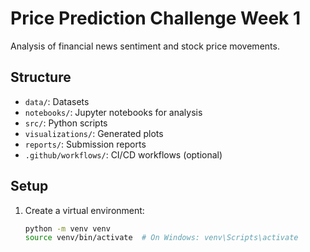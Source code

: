 # Price Prediction Challenge Week 1
Analysis of financial news sentiment and stock price movements.

## Structure
- `data/`: Datasets
- `notebooks/`: Jupyter notebooks for analysis
- `src/`: Python scripts
- `visualizations/`: Generated plots
- `reports/`: Submission reports
- `.github/workflows/`: CI/CD workflows (optional)

## Setup
1. Create a virtual environment:
   ```bash
   python -m venv venv
   source venv/bin/activate  # On Windows: venv\Scripts\activate